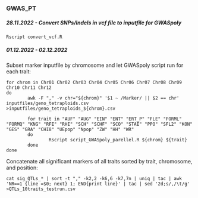 ### GWAS_PT

##### 28.11.2022 - Convert SNPs/Indels in vcf file to inputfile for GWASpoly

```
Rscript convert_vcf.R
```

##### 01.12.2022 - 02.12.2022

Subset marker inputfile by chromosome and let GWASpoly script run for each trait:

```
for chrom in Chr01 Chr02 Chr03 Chr04 Chr05 Chr06 Chr07 Chr08 Chr09 Chr10 Chr11 Chr12
do
        awk -F "," -v chr="${chrom}" '$1 ~ /Marker/ || $2 == chr' inputfiles/geno_tetraploids.csv >inputfiles/geno_tetraploids_${chrom}.csv

        for trait in "AUF" "AUG" "EIN" "ENT" "ERT_P" "FLE" "FORML" "FORMQ" "KNG" "RFE" "RHI" "SCH" "SCHF" "SCO" "STAE" "PPO" "SFL2" "KON" "GES" "GRA" "CHI8" "UEpop" "Npop" "ZW" "HH" "WR"
        do
                Rscript script_GWASpoly_parellel.R ${chrom} ${trait}
        done
done
```

Concatenate all significant markers of all traits sorted by trait, chromosome, and position:

```
cat sig_QTLs_* | sort -t "," -k2,2 -k6,6 -k7,7n | uniq | tac | awk 'NR==1 {line =$0; next} 1; END{print line}' | tac | sed '2d;s/,/\t/g' >QTLs_10traits_testrun.csv
```
